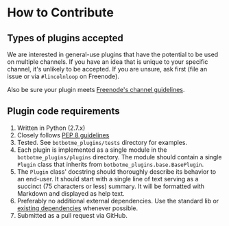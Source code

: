 # How to Contribute

## Types of plugins accepted

We are interested in general-use plugins that have the potential to be used on multiple channels. If you have an idea that is unique to your specific channel, it's unlikely to be accepted. If you are unsure, ask first (file an issue or via `#lincolnloop` on Freenode).

Also be sure your plugin meets [Freenode's channel guidelines](http://freenode.net/channel_guidelines.shtml).

## Plugin code requirements

1. Written in Python (2.7.x)
2. Closely follows [PEP 8 guidelines](http://www.python.org/dev/peps/pep-0008/)
3. Tested. See `botbotme_plugins/tests` directory for examples.
4. Each plugin is implemented as a single module in the `botbotme_plugins/plugins` directory. The module should contain a single `Plugin` class that inherits from `botbotme_plugins.base.BasePlugin`.
5. The `Plugin` class' docstring should thoroughly describe its behavior to an end-user. It should start with a single line of text serving as a succinct (75 characters or less) summary. It will be formatted with Markdown and displayed as help text.
6. Preferably no additional external dependencies. Use the standard lib or [existing dependencies](https://github.com/lincolnloop/botbotme-plugins/blob/master/setup.py) whenever possible.
7. Submitted as a pull request via GitHub.
